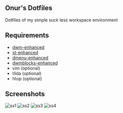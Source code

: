 Onur's Dotfiles
--------------------
Dotfiles of my simple suck less workspace environment


Requirements
--------------------
- [dwm-enhanced](https://github.com/ozkanonur/dwm-enhanced)
- [st-enhanced](https://github.com/ozkanonur/st-enhanced)
- [dmenu-enhanced](https://github.com/ozkanonur/dmenu-enhanced)
- [dwmblocks-enhanced](https://github.com/ozkanonur/dwmblocks-enhanced)
- vim   (optional)
- tilda (optional)
- htop  (optional)


Screenshots
--------------------
![ss1](https://user-images.githubusercontent.com/39852038/116628545-07529180-a958-11eb-9641-01fc867fb45d.png)
![ss2](https://user-images.githubusercontent.com/39852038/116628548-0883be80-a958-11eb-805c-b9885eb3605d.png)
![ss3](https://user-images.githubusercontent.com/39852038/116628550-091c5500-a958-11eb-8d69-f10074cf60c0.png)
![ss4](https://user-images.githubusercontent.com/39852038/116675771-dc475c80-a9ae-11eb-9b89-12b3f7bb1d0c.png)
